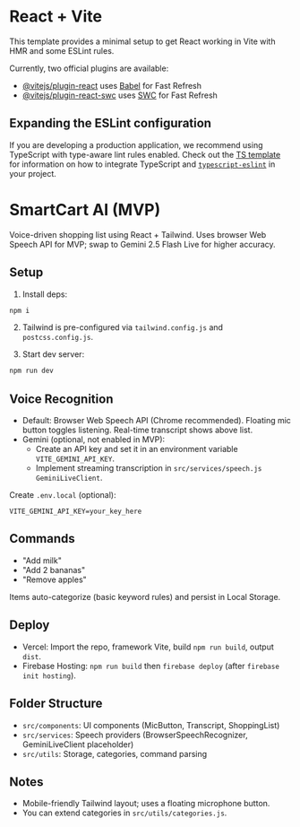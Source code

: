 # React + Vite

This template provides a minimal setup to get React working in Vite with HMR and some ESLint rules.

Currently, two official plugins are available:

- [@vitejs/plugin-react](https://github.com/vitejs/vite-plugin-react/blob/main/packages/plugin-react) uses [Babel](https://babeljs.io/) for Fast Refresh
- [@vitejs/plugin-react-swc](https://github.com/vitejs/vite-plugin-react/blob/main/packages/plugin-react-swc) uses [SWC](https://swc.rs/) for Fast Refresh

## Expanding the ESLint configuration

If you are developing a production application, we recommend using TypeScript with type-aware lint rules enabled. Check out the [TS template](https://github.com/vitejs/vite/tree/main/packages/create-vite/template-react-ts) for information on how to integrate TypeScript and [`typescript-eslint`](https://typescript-eslint.io) in your project.

# SmartCart AI (MVP)

Voice-driven shopping list using React + Tailwind. Uses browser Web Speech API for MVP; swap to Gemini 2.5 Flash Live for higher accuracy.

## Setup

1. Install deps:

```bash
npm i
```

2. Tailwind is pre-configured via `tailwind.config.js` and `postcss.config.js`.

3. Start dev server:

```bash
npm run dev
```

## Voice Recognition

- Default: Browser Web Speech API (Chrome recommended). Floating mic button toggles listening. Real-time transcript shows above list.
- Gemini (optional, not enabled in MVP):
  - Create an API key and set it in an environment variable `VITE_GEMINI_API_KEY`.
  - Implement streaming transcription in `src/services/speech.js` `GeminiLiveClient`.

Create `.env.local` (optional):

```
VITE_GEMINI_API_KEY=your_key_here
```

## Commands

- "Add milk"
- "Add 2 bananas"
- "Remove apples"

Items auto-categorize (basic keyword rules) and persist in Local Storage.

## Deploy

- Vercel: Import the repo, framework Vite, build `npm run build`, output `dist`.
- Firebase Hosting: `npm run build` then `firebase deploy` (after `firebase init hosting`).

## Folder Structure

- `src/components`: UI components (MicButton, Transcript, ShoppingList)
- `src/services`: Speech providers (BrowserSpeechRecognizer, GeminiLiveClient placeholder)
- `src/utils`: Storage, categories, command parsing

## Notes

- Mobile-friendly Tailwind layout; uses a floating microphone button.
- You can extend categories in `src/utils/categories.js`.
